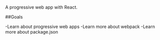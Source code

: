 A progressive web app with React.

##Goals

-Learn about progressive web apps
-Learn more about webpack
-Learn more about package.json
